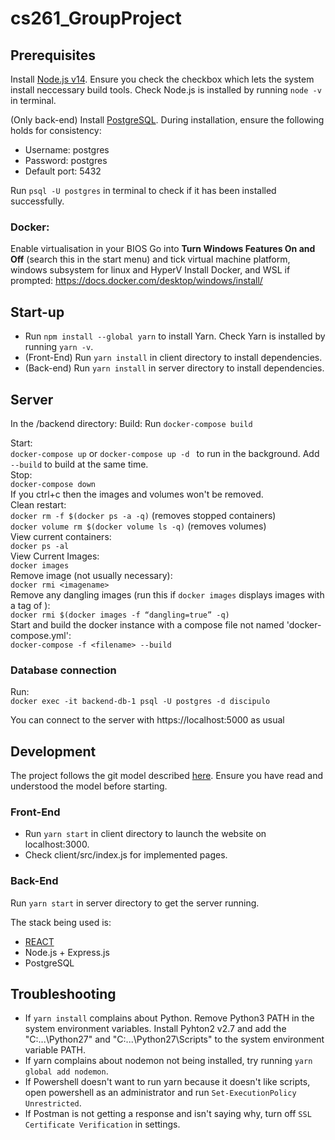 # cs261_GroupProject

## Prerequisites

Install [Node.js v14](https://nodejs.org/download/release/v14.17.5/). Ensure you check the checkbox which lets the system install neccessary build tools. Check Node.js is installed by running `node -v` in terminal.  
  
(Only back-end) Install [PostgreSQL](https://www.postgresql.org/download/). During installation, ensure the following holds for consistency:  
- Username: postgres  
- Password: postgres  
- Default port: 5432  
 
 Run `psql -U postgres` in terminal to check if it has been installed successfully.

### Docker:
Enable virtualisation in your BIOS
Go into **Turn Windows Features On and Off** (search this in the start menu) and tick virtual machine platform, windows subsystem for linux and HyperV
Install Docker, and WSL if prompted:
https://docs.docker.com/desktop/windows/install/


## Start-up
- Run `npm install --global yarn` to install Yarn. Check Yarn is installed by running `yarn -v`.
- (Front-End) Run `yarn install` in client directory to install dependencies.
- (Back-end) Run `yarn install` in server directory to install dependencies.

## Server
In the /backend directory:
Build:
Run `docker-compose build`

Start:   
`docker-compose up` or `docker-compose up -d ` to run in the background. Add `--build` to build at the same time.  
Stop:  
`docker-compose down`  
If you ctrl+c then the images and volumes won't be removed.  
Clean restart:  
`docker rm -f $(docker ps -a -q)` (removes stopped containers)  
`docker volume rm $(docker volume ls -q)` (removes volumes)  
View current containers:  
`docker ps -al`  
View Current Images:  
`docker images`  
Remove image (not usually necessary):  
`docker rmi <imagename>`  
Remove any dangling images (run this if `docker images` displays images with a tag of <none>):  
`docker rmi $(docker images -f “dangling=true” -q)`  
Start and build the docker instance with a compose file not named 'docker-compose.yml':  
`docker-compose -f <filename> --build`  

### Database connection  
Run:  
`docker exec -it backend-db-1 psql -U postgres -d discipulo`  

You can connect to the server with https://localhost:5000 as usual  

## Development
The project follows the git model described [here](https://nvie.com/posts/a-successful-git-branching-model/). Ensure you have read and understood the model before starting. 

### Front-End
- Run `yarn start` in client directory to launch the website on localhost:3000. 
- Check client/src/index.js for implemented pages.

### Back-End
Run `yarn start` in server directory to get the server running.

The stack being used is:  
- [REACT](https://reactjs.org/docs/hello-world.html) 
- Node.js + Express.js
- PostgreSQL

## Troubleshooting
- If `yarn install` complains about Python. Remove Python3 PATH in the system environment variables. Install Pyhton2 v2.7 and add the "C:\...\Python27" and "C:\...\Python27\Scripts" to the system environment variable PATH.
- If yarn complains about nodemon not being installed, try running `yarn global add nodemon`.
- If Powershell doesn't want to run yarn because it doesn't like scripts, open powershell as an administrator and run `Set-ExecutionPolicy Unrestricted`. 
- If Postman is not getting a response and isn't saying why, turn off `SSL Certificate Verification` in settings.




